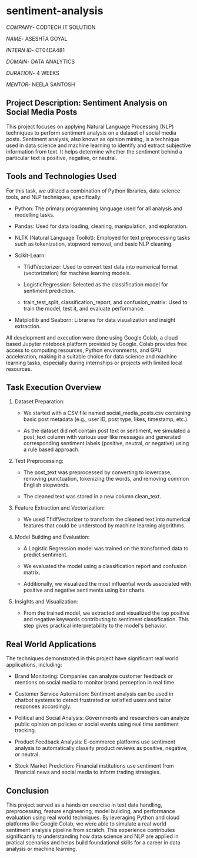 # sentiment-analysis

*COMPANY*- CODTECH IT SOLUTION

*NAME*- ASESHTA GOYAL

*INTERN ID*- CT04DA481

*DOMAIN*- DATA ANALYTICS

*DURATION*- 4 WEEKS

*MENTOR*- NEELA SANTOSH

## Project Description: Sentiment Analysis on Social Media Posts

This project focuses on applying Natural Language Processing (NLP) techniques to perform sentiment analysis on a dataset of social media posts. Sentiment analysis, also known as opinion mining, is a technique used in data science and machine learning to identify and extract subjective information from text. It helps determine whether the sentiment behind a particular text is positive, negative, or neutral.

## Tools and Technologies Used

For this task, we utilized a combination of Python libraries, data science tools, and NLP techniques, specifically:

- Python: The primary programming language used for all analysis and modelling tasks.

- Pandas: Used for data loading, cleaning, manipulation, and exploration.

- NLTK (Natural Language Toolkit): Employed for text preprocessing tasks such as tokenization, stopword removal, and basic NLP cleaning.

- Scikit-Learn:

  - TfidfVectorizer: Used to convert text data into numerical format (vectorization) for machine learning models.
 
  - LogisticRegression: Selected as the classification model for sentiment prediction.
 
  - train_test_split, classification_report, and confusion_matrix: Used to train the model, test it, and evaluate performance.

- Matplotlib and Seaborn: Libraries for data visualization and insight extraction.

All development and execution were done using Google Colab, a cloud based Jupyter notebook platform provided by Google. Colab provides free access to computing resources, Python environments, and GPU acceleration, making it a suitable choice for data science and machine learning tasks, especially during internships or projects with limited local resources.

## Task Execution Overview

1. Dataset Preparation:

   - We started with a CSV file named social_media_posts.csv containing basic post metadata (e.g., user ID, post type, likes, timestamp, etc.).
  
   - As the dataset did not contain post text or sentiment, we simulated a post_text column with various user like messages and generated corresponding sentiment labels (positive, neutral, or negative) using a rule based approach.

2. Text Preprocessing:

   - The post_text was preprocessed by converting to lowercase, removing punctuation, tokenizing the words, and removing common English stopwords.
  
   - The cleaned text was stored in a new column clean_text.

3. Feature Extraction and Vectorization:

   - We used TfidfVectorizer to transform the cleaned text into numerical features that could be understood by machine learning algorithms.

4. Model Building and Evaluation:

   - A Logistic Regression model was trained on the transformed data to predict sentiment.
  
   - We evaluated the model using a classification report and confusion matrix.
  
   - Additionally, we visualized the most influential words associated with positive and negative sentiments using bar charts.
  
5. Insights and Visualization:

   - From the trained model, we extracted and visualized the top positive and negative keywords contributing to sentiment classification. This step gives practical interpretability to the model's behavior.

## Real World Applications

The techniques demonstrated in this project have significant real world applications, including:

- Brand Monitoring: Companies can analyze customer feedback or mentions on social media to monitor brand perception in real time.

- Customer Service Automation: Sentiment analysis can be used in chatbot systems to detect frustrated or satisfied users and tailor responses accordingly.

- Political and Social Analysis: Governments and researchers can analyze public opinion on policies or social events using real time sentiment tracking.

- Product Feedback Analysis: E-commerce platforms use sentiment analysis to automatically classify product reviews as positive, negative, or neutral.

- Stock Market Prediction: Financial institutions use sentiment from financial news and social media to inform trading strategies.

## Conclusion

This project served as a hands on exercise in text data handling, preprocessing, feature engineering, model building, and performance evaluation using real world techniques. By leveraging Python and cloud platforms like Google Colab, we were able to simulate a real world sentiment analysis pipeline from scratch. This experience contributes significantly to understanding how data science and NLP are applied in pratical scenarios and helps build foundational skills for a career in data analysis or machine learning.
